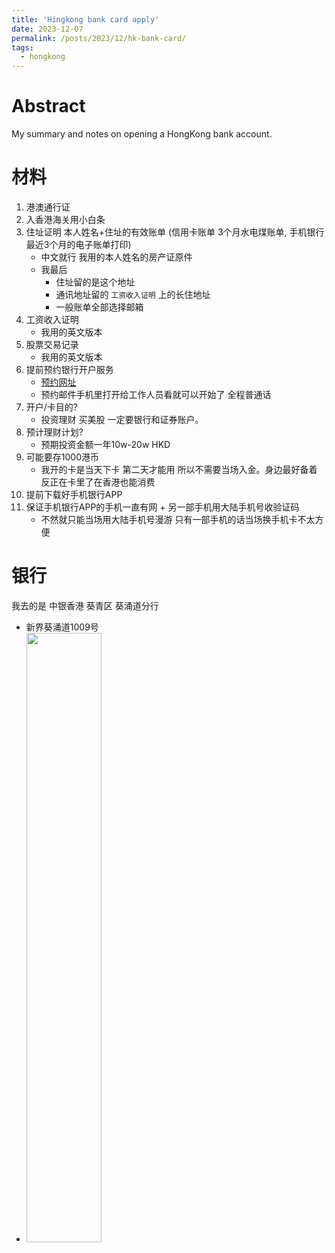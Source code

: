 ```yaml
---
title: 'Hingkong bank card apply'
date: 2023-12-07
permalink: /posts/2023/12/hk-bank-card/
tags:
  - hongkong
---
```

# Abstract
My summary and notes on opening a HongKong bank account.

# 材料
1. 港澳通行证
2. 入香港海关用小白条
3. 住址证明 本人姓名+住址的有效账单 (信用卡账单 3个月水电煤账单, 手机银行最近3个月的电子账单打印) 
    - 中文就行 我用的本人姓名的房产证原件
    - 我最后
        - 住址留的是这个地址 
        - 通讯地址留的 `工资收入证明` 上的长住地址
        - 一般账单全部选择邮箱
4. 工资收入证明 
    - 我用的英文版本
5. 股票交易记录
    - 我用的英文版本
6. 提前预约银行开户服务
    - [预约网址](https://www.bochk.com/sc/contact/online/hkpaccountopen.html)
    - 预约邮件手机里打开给工作人员看就可以开始了 全程普通话
7. 开户/卡目的? 
    - 投资理财 买美股 一定要银行和证券账户。
8. 预计理财计划?
    - 预期投资金额一年10w-20w HKD
9. 可能要存1000港币
    - 我开的卡是当天下卡 第二天才能用 所以不需要当场入金。身边最好备着 反正在卡里了在香港也能消费
10. 提前下载好手机银行APP
11. 保证手机银行APP的手机一直有网 + 另一部手机用大陆手机号收验证码
    - 不然就只能当场用大陆手机号漫游 只有一部手机的话当场换手机卡不太方便

# 银行
我去的是 中银香港 葵青区 葵涌道分行
- 新界葵涌道1009号
- <img src="https://yangxvlin.github.io/images/boc-hk-photo.jpg" width="50%"/>
